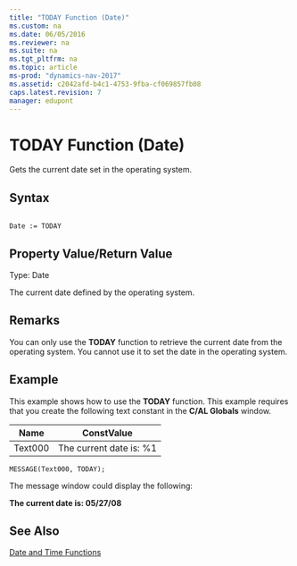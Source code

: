 ```yaml
---
title: "TODAY Function (Date)"
ms.custom: na
ms.date: 06/05/2016
ms.reviewer: na
ms.suite: na
ms.tgt_pltfrm: na
ms.topic: article
ms-prod: "dynamics-nav-2017"
ms.assetid: c2042afd-b4c1-4753-9fba-cf069857fb08
caps.latest.revision: 7
manager: edupont
---
```

# TODAY Function (Date)
Gets the current date set in the operating system.  
  
## Syntax  
  
```  
  
Date := TODAY  
```  
  
## Property Value\/Return Value  
 Type: Date  
  
 The current date defined by the operating system.  
  
## Remarks  
 You can only use the **TODAY** function to retrieve the current date from the operating system. You cannot use it to set the date in the operating system.  
  
## Example  
 This example shows how to use the **TODAY** function. This example requires that you create the following text constant in the **C\/AL Globals** window.  
  
|Name|ConstValue|  
|----------|----------------|  
|Text000|The current date is: %1|  
  
```  
MESSAGE(Text000, TODAY);  
```  
  
 The message window could display the following:  
  
 **The current date is: 05\/27\/08**  
  
## See Also  
 [Date and Time Functions](Date-and-Time-Functions.md)